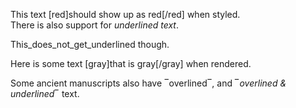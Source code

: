 This text [red]should show up as red[/red] when styled.  
There is also support for _underlined text_.

This_does_not_get_underlined though.

Here is some text [gray]that is gray[/gray] when rendered.

Some ancient manuscripts also have ‾overlined‾, and _‾overlined & underlined‾_ text.